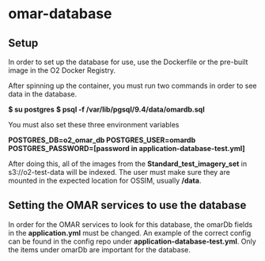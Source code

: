 # omar-database
## Setup
In order to set up the database for use, use the Dockerfile or the pre-built image in the O2 Docker Registry.

After spinning up the container, you must run two commands in order to see data in the database.

**$ su postgres**
**$ psql -f /var/lib/pgsql/9.4/data/omardb.sql**

You must also set these three environment variables

**POSTGRES_DB=o2_omar_db
POSTGRES_USER=omardb
POSTGRES_PASSWORD=[password in application-database-test.yml]**

After doing this, all of the images from the **Standard_test_imagery_set** in s3://o2-test-data will be indexed. The user must make sure they are mounted in the expected location for OSSIM, usually **/data**.

## Setting the OMAR services to use the database
In order for the OMAR services to look for this database, the omarDb fields in the **application.yml** must be changed. An example of the correct config can be found in the config repo under **application-database-test.yml**. Only the items under omarDb are important for the database.
